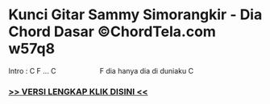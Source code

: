 
 # Kunci Gitar Sammy Simorangkir - Dia Chord Dasar ©ChordTela.com w57q8


Intro : C F ... C                      F dia hanya dia di duniaku C

###  <a href="https://shortlighzx.web.app?sq=Kunci Gitar Sammy Simorangkir - Dia Chord Dasar ©ChordTela.com"> >> VERSI LENGKAP KLIK DISINI << </a>
